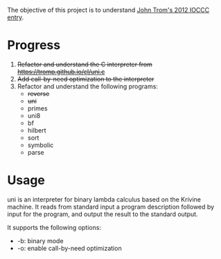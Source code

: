 The objective of this project is to understand [John Trom's 2012 IOCCC entry](http://www.ioccc.org/2012/tromp/hint.html).

# Progress

1. ~~Refactor and understand the C interpreter from https://tromp.github.io/cl/uni.c~~
2. ~~Add call-by-need optimization to the interpreter~~
3. Refactor and understand the following programs:
    * ~~reverse~~
    * ~~uni~~
    * primes
    * uni8
    * bf
    * hilbert
    * sort
    * symbolic
    * parse

# Usage
uni is an interpreter for binary lambda calculus based on the Krivine machine.
It reads from standard input a program description followed by input for the
program, and output the result to the standard output.

It supports the following options:

* -b: binary mode
* -o: enable call-by-need optimization
